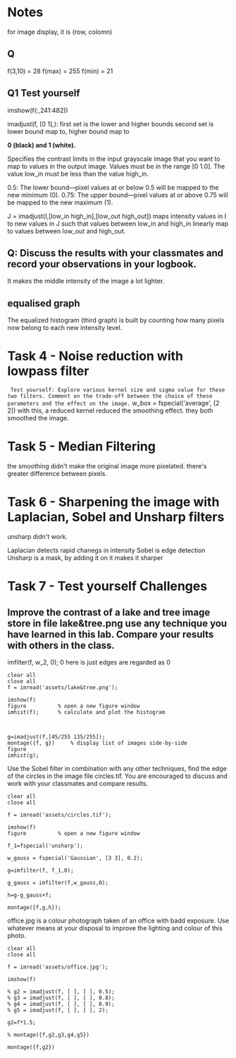 # Notes

for image display, it is (row, colomn)

## Q
f(3,10) = 28
f(max) = 255
f(min) = 21


## Q1 Test yourself
imshow(f(:,241:482)) 

imadjust(f, [0 1],):
first set is the lower and higher bounds
second set is lower bound map to, higher bound map to

**0 (black) and 1 (white).**

Specifies the contrast limits in the input grayscale image that you want to map to values in the output image. Values must be in the range [0 1.0]. The value low_in must be less than the value high_in.

0.5: The lower bound—pixel values at or below 0.5 will be mapped to the new minimum (0).
0.75: The upper bound—pixel values at or above 0.75 will be mapped to the new maximum (1).


J = imadjust(I,[low_in high_in],[low_out high_out]) maps intensity values in I to new values in J such that values between low_in and high_in linearly map to values between low_out and high_out.


## Q: Discuss the results with your classmates and record your observations in your logbook.
It makes the middle intensity of the image a lot lighter.

## equalised graph
The equalized histogram (third graph) is built by counting how many pixels now belong to each new intensity level.

# Task 4 - Noise reduction with lowpass filter
``` Test yourself: Explore various kernel size and sigma value for these two filters. Comment on the trade-off between the choice of these parameters and the effect on the image.```
w_box = fspecial('average', [2 2])
with this, a reduced kernel reduced the smoothing effect. they both smoothed the image.


# Task 5 - Median Filtering
the smoothing didn't make the original image more pixelated. there's greater difference between pixels.


# Task 6 - Sharpening the image with Laplacian, Sobel and Unsharp filters
unsharp didn't work.

Laplacian detects rapid chanegs in intensity
Sobel is edge detection
Unsharp is a mask, by adding it on it makes it sharper


# Task 7 - Test yourself Challenges
Improve the contrast of a lake and tree image store in file lake&tree.png use any technique you have learned in this lab. Compare your results with others in the class.
- 
imfilter(f, w_2, 0); 0 here is just edges are regarded as 0

```
clear all
close all
f = imread('assets/lake&tree.png');

imshow(f)
figure          % open a new figure window
imhist(f);      % calculate and plot the histogram



g=imadjust(f,[45/255 135/255]);
montage({f, g})     % display list of images side-by-side
figure
imhist(g);
```


Use the Sobel filter in combination with any other techniques, find the edge of the circles in the image file circles.tif. You are encouraged to discuss and work with your classmates and compare results.

```
clear all
close all

f = imread('assets/circles.tif');

imshow(f)
figure          % open a new figure window

f_1=fspecial('unsharp');

w_gauss = fspecial('Gaussian', [3 3], 0.2);

g=imfilter(f, f_1,0);

g_gauss = imfilter(f,w_gauss,0);

h=g-g_gauss+f;

montage({f,g,h});
```

office.jpg is a colour photograph taken of an office with badd exposure. Use whatever means at your disposal to improve the lighting and colour of this photo.

```
clear all
close all

f = imread('assets/office.jpg');

imshow(f)

% g2 = imadjust(f, [ ], [ ], 0.5);
% g3 = imadjust(f, [ ], [ ], 0.8);
% g4 = imadjust(f, [ ], [ ], 0.9);
% g5 = imadjust(f, [ ], [ ], 2);

g2=f*1.5;

% montage({f,g2,g3,g4,g5})

montage({f,g2})
```